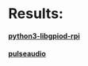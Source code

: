 # Results:

#### [python3-libgpiod-rpi](python3-libgpiod-rpi.html)

#### [pulseaudio](pulseaudio.md)
